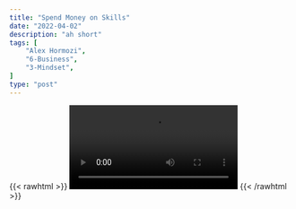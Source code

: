 ```yaml
---
title: "Spend Money on Skills"
date: "2022-04-02"
description: "ah short"
tags: [
    "Alex Hormozi",
    "6-Business",
    "3-Mindset",
]
type: "post"
---
```

{{< rawhtml >}}
    <video width="auto" height="auto" controls>
        <source src="https://clips.dev00ps.com/Alex%20Hormozi/How%20Would%20You%20Invest%2025K%20To%20Make%201M.mp4" type="video/mp4"> 
    </video>
{{< /rawhtml >}}